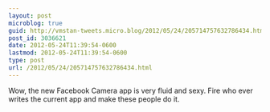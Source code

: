 ```yaml
---
layout: post
microblog: true
guid: http://vmstan-tweets.micro.blog/2012/05/24/205714757632786434.html
post_id: 3036621
date: 2012-05-24T11:39:54-0600
lastmod: 2012-05-24T11:39:54-0600
type: post
url: /2012/05/24/205714757632786434.html
---
```

Wow, the new Facebook Camera app is very fluid and sexy. Fire who ever writes the current app and make these people do it.
